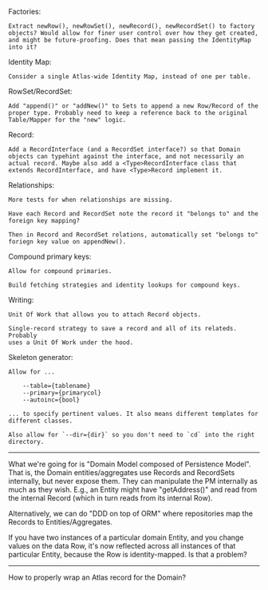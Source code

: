 Factories:
    
    Extract newRow(), newRowSet(), newRecord(), newRecordSet() to factory objects? Would allow for finer user control over how they get created, and might be future-proofing. Does that mean passing the IdentityMap into it?

Identity Map:

    Consider a single Atlas-wide Identity Map, instead of one per table.

RowSet/RecordSet:

    Add "append()" or "addNew()" to Sets to append a new Row/Record of the proper type. Probably need to keep a reference back to the original Table/Mapper for the "new" logic.

Record:

    Add a RecordInterface (and a RecordSet interface?) so that Domain objects can typehint against the interface, and not necessarily an actual record. Maybe also add a <Type>RecordInterface class that extends RecordInterface, and have <Type>Record implement it.

Relationships:

    More tests for when relationships are missing.

    Have each Record and RecordSet note the record it "belongs to" and the foreign key mapping?

    Then in Record and RecordSet relations, automatically set "belongs to" foriegn key value on appendNew().

Compound primary keys:

    Allow for compound primaries.

    Build fetching strategies and identity lookups for compound keys.

Writing:

    Unit Of Work that allows you to attach Record objects.

    Single-record strategy to save a record and all of its relateds. Probably
    uses a Unit Of Work under the hood.

Skeleton generator:

    Allow for ...

        --table={tablename}
        --primary={primarycol}
        --autoinc={bool}

    ... to specify pertinent values. It also means different templates for different classes.

    Also allow for `--dir={dir}` so you don't need to `cd` into the right directory.

* * *

What we're going for is "Domain Model composed of Persistence Model". That is, the Domain entities/aggregates use Records and RecordSets internally, but never expose them. They can manipulate the PM internally as much as they wish. E.g., an Entity might have "getAddress()" and read from the internal Record (which in turn reads from its internal Row).

Alternatively, we can do "DDD on top of ORM" where repositories map the Records to Entities/Aggregates.

If you have two instances of a particular domain Entity, and you change values on the data Row, it's now reflected across all instances of that particular Entity, because the Row is identity-mapped. Is that a problem?

* * *

How to properly wrap an Atlas record for the Domain?
